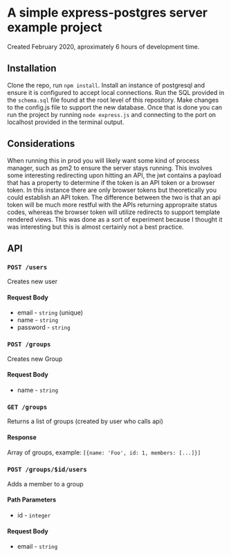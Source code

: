 # A simple express-postgres server example project

Created February 2020, aproximately 6 hours of development time.

## Installation

Clone the repo, run `npm install`.  Install an instance of postgresql and ensure it is configured to accept local connections.  Run the SQL provided in the `schema.sql` file found at the root level of this repository.  Make changes to the config.js file to support the new database.  Once that is done you can run the project by running `node express.js` and connecting to the port on localhost provided in the terminal output.  

## Considerations

When running this in prod you will likely want some kind of process manager, such as pm2 to ensure the server stays running.  This involves some interesting redirecting upon hitting an API, the jwt contains a payload that has a property to determine if the token is an API token or a browser token.  In this instance there are only browser tokens but theoretically you could establish an API token.  The difference between the two is that an api token will be much more restful with the APIs returning appropraite status codes, whereas the browser token will utilize redirects to support template rendered views.  This was done as a sort of experiment because I thought it was interesting but this is almost certainly not a best practice.  

## API

### `POST /users`
Creates new user
#### Request Body
* email - `string` (unique)
* name - `string`
* password - `string`

### `POST /groups`
Creates new Group
#### Request Body
* name - `string`

### `GET /groups`
Returns a list of groups (created by user who calls api)
#### Response
Array of groups, example: 
`[{name: 'Foo', id: 1, members: [...]}]`

### `POST /groups/$id/users`
Adds a member to a group
#### Path Parameters
* id - `integer`
#### Request Body
* email - `string`
